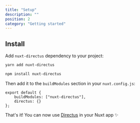 ```yaml
---
title: "Setup"
description: ""
position: 2
category: "Getting started"
---
```


## Install

Add `nuxt-directus` dependency to your project:

<code-group>
  <code-block label="Yarn" active>

```bash
yarn add nuxt-directus
```

  </code-block>
  <code-block label="NPM">

```bash
npm install nuxt-directus
```

  </code-block>
</code-group>

Then add it to the `buildModules` section in your `nuxt.config.js`:

```js{}[nuxt.config.js]
export default {
	buildModules: ["nuxt-directus"],
	directus: {}
};
```

<alert type="success">

That's it! You can now use [Directus](/usage) in your Nuxt app ✨

</alert>
